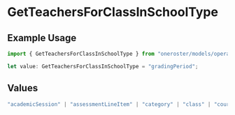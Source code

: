 # GetTeachersForClassInSchoolType

## Example Usage

```typescript
import { GetTeachersForClassInSchoolType } from "oneroster/models/operations";

let value: GetTeachersForClassInSchoolType = "gradingPeriod";
```

## Values

```typescript
"academicSession" | "assessmentLineItem" | "category" | "class" | "course" | "demographics" | "enrollment" | "gradingPeriod" | "lineItem" | "org" | "resource" | "result" | "scoreScale" | "student" | "teacher" | "term" | "user" | "componentResource" | "courseComponent"
```